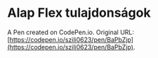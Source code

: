 # Alap Flex tulajdonságok

A Pen created on CodePen.io. Original URL: [https://codepen.io/szili0623/pen/BaPbZjp](https://codepen.io/szili0623/pen/BaPbZjp).

